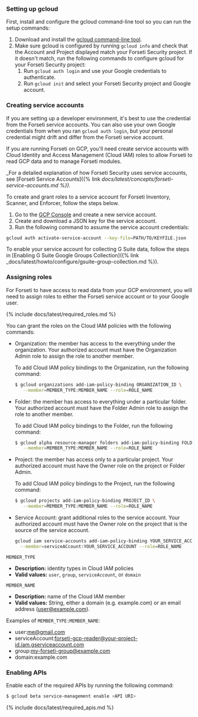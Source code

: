 ### Setting up gcloud

First, install and configure the gcloud command-line tool so you can run 
the setup commands:

  1. Download and install the [gcloud command-line tool](https://cloud.google.com/sdk/gcloud/).
  1. Make sure gcloud is configured by running `gcloud info` and check that the
  Account and Project displayed match your Forseti Security project. If it
  doesn't match, run the following commands to configure gcloud for your
  Forseti Security project:
      1. Run `gcloud auth login` and use your Google credentials to authenticate.
      1. Run `gcloud init` and select your Forseti Security project and Google
      account.

### Creating service accounts

If you are setting up a developer environment, it's best to use the credential
from the Forseti service accounts.  You can also use
your own Google credentials from when you ran `gcloud auth login`, but your
personal credential might drift and differ from the Forseti service
account.

If you are running Forseti on GCP, you'll need create service accounts with 
Cloud Identity and Access Management (Cloud IAM) roles to allow Forseti to 
read GCP data and to manage Forseti modules.

_For a detailed explanation of how Forseti Security uses service accounts, see
[Forseti Service Accounts]({% link _docs/latest/concepts/forseti-service-accounts.md %})._

To create and grant roles to a service account for Forseti Inventory, 
Scanner, and Enforcer, follow the steps below.

  1. Go to the [GCP Console](https://console.cloud.google.com/iam-admin/serviceaccounts)
  and create a new service account.
  1. Create and download a JSON key for the service account.
  1. Run the following command to assume the service account credentials:
  
  ```bash
  gcloud auth activate-service-account --key-file=PATH/TO/KEYFILE.json
  ```

To enable your service account for collecting G Suite data, follow the steps in 
[Enabling G Suite Google Groups Collection]({% link _docs/latest/howto/configure/gsuite-group-collection.md %}).

### Assigning roles

For Forseti to have access to read data from your GCP environment,
you will need to assign roles to either the Forseti service account
or to your Google user.

{% include docs/latest/required_roles.md %}

You can grant the roles on the Cloud IAM policies with the following commands:

  * Organization: the member has access to the everything under the organization.
    Your authorized account must have the Organization Admin role to assign the role to another member.
    
    To add Cloud IAM policy bindings to the Organization, run the following command:

    ```bash
    $ gcloud organizations add-iam-policy-binding ORGANIZATION_ID \
       --member=MEMBER_TYPE:MEMBER_NAME --role=ROLE_NAME
    ```

  * Folder: the member has access to everything under a particular folder.
    Your authorized account must have the Folder Admin role to assign the role to another member.

    To add Cloud IAM policy bindings to the Folder, run the following command:

    ```bash
    $ gcloud alpha resource-manager folders add-iam-policy-binding FOLDER_ID \
       --member=MEMBER_TYPE:MEMBER_NAME --role=ROLE_NAME
    ```

  * Project: the member has access only to a particular project.
    Your authorized account must have the Owner role on the project or Folder Admin.
    
    To add Cloud IAM policy bindings to the Project, run the following command:

    ```bash
    $ gcloud projects add-iam-policy-binding PROJECT_ID \
       --member=MEMBER_TYPE:MEMBER_NAME --role=ROLE_NAME
    ```
    
  * Service Account: grant additional roles to the service account.
    Your authorized account must have the Owner role on the project that is
    the source of the service account.

    ```bash
    gcloud iam service-accounts add-iam-policy-binding YOUR_SERVICE_ACCOUNT \
      --member=serviceACcount:YOUR_SERVICE_ACCOUNT --role=ROLE_NAME
    ```

`MEMBER_TYPE`
  * **Description:** identity types in Cloud IAM policies
  * **Valid values:** `user`, `group`, `serviceAccount`, or `domain`

`MEMBER_NAME`
  * **Description:** name of the Cloud IAM member
  * **Valid values:** String, either a domain (e.g. example.com) or an email address (user@example.com).

Examples of `MEMBER_TYPE:MEMBER_NAME`:

  * user:me@gmail.com
  * serviceAccount:forseti-gcp-reader@your-project-id.iam.gserviceaccount.com
  * group:my-forseti-group@example.com
  * domain:example.com

### Enabling APIs

Enable each of the required APIs by running the following command:

  ```bash
  $ gcloud beta service-management enable <API URI>
  ```
  
  {% include docs/latest/required_apis.md %}
